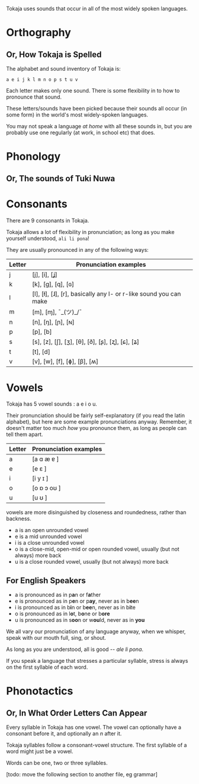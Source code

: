 Tokaja uses sounds that occur in all of the most widely spoken languages.

Orthography 
=========

Or, How Tokaja is Spelled
---------

The alphabet and sound inventory of Tokaja is:

```
a e i j k l m n o p s t u v
```
Each letter makes only one sound.
There is some flexibility in to how to pronounce that sound.

These letters/sounds have been picked because their sounds all occur (in some form) in the world's most widely-spoken languages.

You may not speak a language *at home* with all these sounds in,
but you are probably use one regularly (at work, in school etc) that does.

Phonology
=========

Or, The sounds of Tuki Nuwa
------

Consonants
======

There are 9 consonants in Tokaja. 

Tokaja allows a lot of flexibility in pronunciation; 
as long as you make yourself understood, `ali li pona`!

They are usually pronounced in any of the following ways:

Letter  | Pronunciation examples
--------|-----------------------
j		| [j], [i], [ʝ]
k		| [k], [g], [q], [ɢ]
l 		| [l], [ɫ], [ɺ], [r], basically any l- or r-like sound you can make
m 		| [m], [ɱ], ¯\_(ツ)_/¯
n 		| [n], [ŋ], [ɲ], [ɴ]
p 		| [p], [b]
s 		| [s], [z], [ʃ], [ʒ], [θ], [ð], [ʂ], [ʐ], [ɕ], [ʑ]
t 		| [t], [d]
v       | [v], [w], [f], [ɸ], [β], [ʍ]


Vowels
======

Tokaja has 5 vowel sounds : a e i o u.

Their pronunciation should be fairly self-explanatory (if you read the latin alphabet),
but here are some example pronunciations anyway.
Remember, it doesn't matter too much *how* you pronounce them, 
as long as people can tell them apart.

Letter  | Pronunciation examples
--------|-----------------------
a 		| [a ɑ æ ɐ ]
e       | [e ɛ ]
i 		| [i y ɪ ]
o       | [o ɒ ɔ oʊ ]
u 		| [u ʊ  ]


vowels are more disinguished by closeness and roundedness,
rather than backness.

* a is an open unrounded vowel
* e is a mid unrounded vowel
* i is a close unrounded vowel
* o is a close-mid, open-mid or open rounded vowel, 
  usually (but not always) more back
* u is a close rounded vowel, usually (but not always) more back

For English Speakers
-------------------

* a is pronounced as in p**a**n or f**a**ther
* e is pronounced as in p**e**n or p**ay**, never as in b**ee**n
* i is pronounced as in b**i**n or b**ee**n, never as in b**i**te
* o is pronounced as in l**o**t, b**o**ne or b**ore**
* u is pronounced as in s**oo**n or w**ou**ld, never as in **you**

We all vary our pronunciation of any language anyway,
when we whisper, speak with our mouth full, sing, or shout.

As long as you are understood, all is good -- *ale li pona*.

If you speak a language that stresses a particular syllable,
stress is always on the first syllable of each word.

Phonotactics
=========

Or, In What Order Letters Can Appear
--------

Every syllable in Tokaja has one vowel. 
The vowel can optionally have a consonant before it, and optionally an *n* after it.

Tokaja syllables follow a consonant-vowel structure.
The first syllable of a word might just be a vowel.

Words can be one, two or three syllables.

[todo: move the following section to another file, eg grammar]
